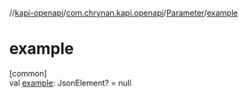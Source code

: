 //[kapi-openapi](../../../index.md)/[com.chrynan.kapi.openapi](../index.md)/[Parameter](index.md)/[example](example.md)

# example

[common]\
val [example](example.md): JsonElement? = null
